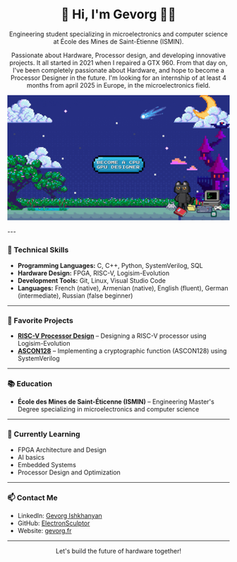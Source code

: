 <h1 align="center">👋 Hi, I'm Gevorg 👨‍💻</h1>

<p align="center">
Engineering student specializing in microelectronics and computer science at École des Mines de Saint-Étienne (ISMIN).
</p>

<p align="center">
  Passionate about Hardware, Processor design, and developing innovative projects.
  It all started in 2021 when I repaired a GTX 960. From that day on, I've been completely passionate about Hardware, and hope to become a Processor Designer in the future.
  I'm looking for an internship of at least 4 months from april 2025 in Europe, in the microelectronics field.

</p>
<p align="center">
  <img src= "https://github.com/ElectronSculptor/Imagepresentation/blob/main/Blue%20Pixel%20Coming%20Soon%20Video.gif" />
</p>
---

### 🔧 Technical Skills

- **Programming Languages:** C, C++, Python, SystemVerilog, SQL
- **Hardware Design:** FPGA, RISC-V, Logisim-Evolution
- **Development Tools:** Git, Linux, Visual Studio Code
- **Languages:** French (native), Armenian (native), English (fluent), German (intermediate), Russian (false beginner)

---

### 🚀 Favorite Projects

- **[RISC-V Processor Design](https://github.com/ElectronSculptor/RISC-V-processor-design)** – Designing a RISC-V processor using Logisim-Evolution
- **[ASCON128](https://github.com/ElectronSculptor/GTX-960-Repair)** – Implementing a cryptographic function (ASCON128) using SystemVerilog 

---

### 📚 Education

- **École des Mines de Saint-Éticenne (ISMIN)** – Engineering Master's Degree specializing in microelectronics and computer science

---

### 🌱 Currently Learning

- FPGA Architecture and Design
- AI basics
- Embedded Systems
- Processor Design and Optimization

---

### 📫 Contact Me

- LinkedIn: [Gevorg Ishkhanyan](https://www.linkedin.com/in/gevorg-ishkhanyan/)
- GitHub: [ElectronSculptor](https://github.com/ElectronSculptor)
- Website: [gevorg.fr](https://gevorg.fr)

---

<p align="center">
  Let's build the future of hardware together!
</p>
